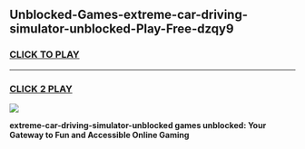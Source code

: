 
## Unblocked-Games-extreme-car-driving-simulator-unblocked-Play-Free-dzqy9
<h3>
<a href="https://premium76.site?title=extreme-car-driving-simulator-unblocked&ref=23A">CLICK TO PLAY</a></h3>
<hr>

<h3>
<a href="https://premium76.site?title=extreme-car-driving-simulator-unblocked&ref=23A">CLICK 2 PLAY</a>
  
</h3>

<a href="https://premium76.site?title=extreme-car-driving-simulator-unblocked&ref=23A"><img src="https://clearcache.store/games.png"></a>


**extreme-car-driving-simulator-unblocked games unblocked: Your Gateway to Fun and Accessible Online Gaming**
